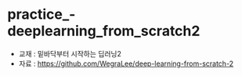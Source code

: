 # practice_-deeplearning_from_scratch2

- 교재 : 밑바닥부터 시작하는 딥러닝2
- 자료 : https://github.com/WegraLee/deep-learning-from-scratch-2
